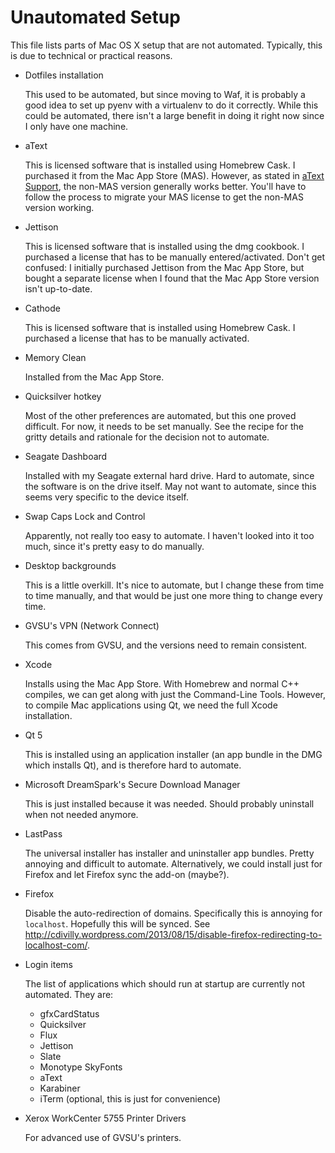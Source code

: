 Unautomated Setup
=================

This file lists parts of Mac OS X setup that are not automated. Typically, this is due to technical or practical reasons.

* Dotfiles installation

  This used to be automated, but since moving to Waf, it is probably a good idea to set up pyenv with a virtualenv to do it correctly. While this could be automated, there isn't a large benefit in doing it right now since I only have one machine.

* aText

  This is licensed software that is installed using Homebrew Cask. I purchased it from the Mac App Store (MAS). However, as stated in [aText Support](http://www.trankynam.com/atext/support.html), the non-MAS version generally works better. You'll have to follow the process to migrate your MAS license to get the non-MAS version working.

* Jettison

  This is licensed software that is installed using the dmg cookbook. I purchased a license that has to be manually entered/activated. Don't get confused: I initially purchased Jettison from the Mac App Store, but bought a separate license when I found that the Mac App Store version isn't up-to-date.

* Cathode

  This is licensed software that is installed using Homebrew Cask. I purchased a license that has to be manually activated.

* Memory Clean

  Installed from the Mac App Store.

* Quicksilver hotkey

  Most of the other preferences are automated, but this one proved difficult. For now, it needs to be set manually. See the recipe for the gritty details and rationale for the decision not to automate.

* Seagate Dashboard

  Installed with my Seagate external hard drive. Hard to automate, since the software is on the drive itself. May not want to automate, since this seems very specific to the device itself.

* Swap Caps Lock and Control

  Apparently, not really too easy to automate. I haven't looked into it too much, since it's pretty easy to do manually.

* Desktop backgrounds

  This is a little overkill. It's nice to automate, but I change these from time to time manually, and that would be just one more thing to change every time.

* GVSU's VPN (Network Connect)

  This comes from GVSU, and the versions need to remain consistent.

* Xcode

  Installs using the Mac App Store. With Homebrew and normal C++ compiles, we can get along with just the Command-Line Tools. However, to compile Mac applications using Qt, we need the full Xcode installation.

* Qt 5

  This is installed using an application installer (an app bundle in the DMG which installs Qt), and is therefore hard to automate.

* Microsoft DreamSpark's Secure Download Manager

  This is just installed because it was needed. Should probably uninstall when not needed anymore.

* LastPass

  The universal installer has installer and uninstaller app bundles. Pretty annoying and difficult to automate. Alternatively, we could install just for Firefox and let Firefox sync the add-on (maybe?).

* Firefox

  Disable the auto-redirection of domains. Specifically this is annoying for `localhost`. Hopefully this will be synced. See http://cdivilly.wordpress.com/2013/08/15/disable-firefox-redirecting-to-localhost-com/.

* Login items

  The list of applications which should run at startup are currently not automated. They are:

  * gfxCardStatus
  * Quicksilver
  * Flux
  * Jettison
  * Slate
  * Monotype SkyFonts
  * aText
  * Karabiner
  * iTerm (optional, this is just for convenience)

* Xerox WorkCenter 5755 Printer Drivers

  For advanced use of GVSU's printers.

